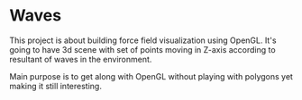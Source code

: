 # Waves
This project is about building force field visualization using OpenGL. It's going to have 3d scene with set of points moving in Z-axis according to resultant of waves in the environment.

Main purpose is to get along with OpenGL without playing with polygons yet making it still interesting.